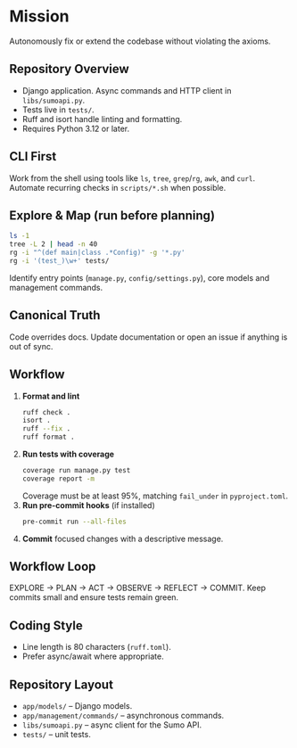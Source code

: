 # Mission

Autonomously fix or extend the codebase without violating the axioms.

## Repository Overview

- Django application. Async commands and HTTP client in `libs/sumoapi.py`.
- Tests live in `tests/`.
- Ruff and isort handle linting and formatting.
- Requires Python 3.12 or later.

## CLI First

Work from the shell using tools like `ls`, `tree`, `grep`/`rg`, `awk`, and
`curl`. Automate recurring checks in `scripts/*.sh` when possible.

## Explore & Map (run before planning)

```bash
ls -1
tree -L 2 | head -n 40
rg -i "^(def main|class .*Config)" -g '*.py'
rg -i '(test_)\w+' tests/
```

Identify entry points (`manage.py`, `config/settings.py`), core models and
management commands.

## Canonical Truth

Code overrides docs. Update documentation or open an issue if anything is out
of sync.

## Workflow

1. **Format and lint**
   ```bash
   ruff check .
   isort .
   ruff --fix .
   ruff format .
   ```
2. **Run tests with coverage**
   ```bash
   coverage run manage.py test
   coverage report -m
   ```
   Coverage must be at least 95%, matching `fail_under` in `pyproject.toml`.
3. **Run pre-commit hooks** (if installed)
   ```bash
   pre-commit run --all-files
   ```
4. **Commit** focused changes with a descriptive message.

## Workflow Loop

EXPLORE → PLAN → ACT → OBSERVE → REFLECT → COMMIT. Keep commits small and
ensure tests remain green.

## Coding Style

- Line length is 80 characters (`ruff.toml`).
- Prefer async/await where appropriate.

## Repository Layout

- `app/models/` – Django models.
- `app/management/commands/` – asynchronous commands.
- `libs/sumoapi.py` – async client for the Sumo API.
- `tests/` – unit tests.
